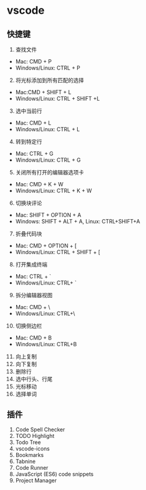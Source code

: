 # vscode

## 快捷键

1. 查找文件

- Mac: CMD + P
- Windows/Linux: CTRL + P

2. 将光标添加到所有匹配的选择

- Mac:CMD + SHIFT + L
- Windows/Linux: CTRL + SHIFT +L

3. 选中当前行

- Mac: CMD + L
- Windows/Linux: CTRL + L

4. 转到特定行

- Mac: CTRL + G
- Windows/Linux: CTRL + G

5. 关闭所有打开的编辑器选项卡

- Mac: CMD + K + W
- Windows/Linux: CTRL + K + W

6. 切换块评论

- Mac: SHIFT + OPTION + A
- Windows: SHIFT + ALT + A, Linux: CTRL+SHIFT+A

7. 折叠代码块

- Mac: CMD + OPTION + [
- Windows/Linux: CTRL + SHIFT + [

8. 打开集成终端

- Mac: CTRL + `
- Windows/Linux: CTRL+ `

9. 拆分编辑器视图

- Mac: CMD + \
- Windows/Linux: CTRL+\

10. 切换侧边栏

- Mac: CMD + B
- Windows/Linux: CTRL+B

11. 向上复制
12. 向下复制
13. 删除行
14. 选中行头、行尾
15. 光标移动
16. 选择单词

## 插件

1. Code Spell Checker
2. TODO Highlight
3. Todo Tree
4. vscode-icons
5. Bookmarks
6. Tabnine
7. Code Runner
8. JavaScript (ES6) code snippets
9. Project Manager
